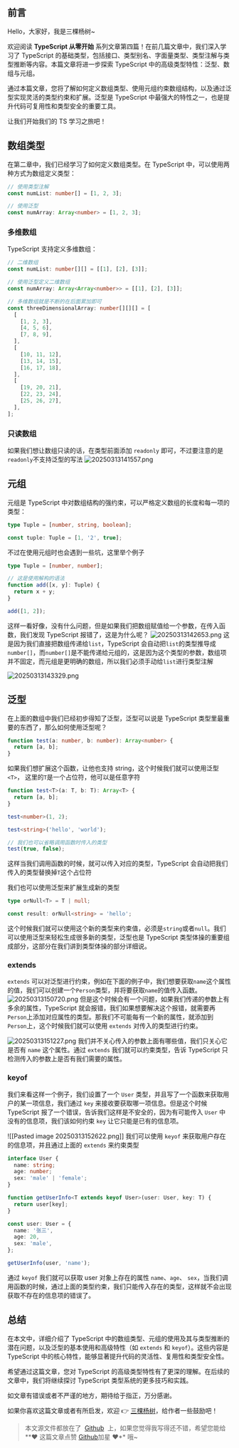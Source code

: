 ## 前言

Hello，大家好，我是三棵杨树~

欢迎阅读 **TypeScript 从零开始** 系列文章第四篇！在前几篇文章中，我们深入学习了 TypeScript 的基础类型，包括接口、类型别名、字面量类型、类型注解与类型推断等内容。本篇文章将进一步探索 TypeScript 中的高级类型特性：泛型、数组与元组。

通过本篇文章，您将了解如何定义数组类型、使用元组约束数组结构，以及通过泛型实现灵活的类型约束和扩展。泛型是 TypeScript 中最强大的特性之一，也是提升代码可复用性和类型安全的重要工具。

让我们开始我们的 TS 学习之旅吧！

## 数组类型

在第二章中，我们已经学习了如何定义数组类型。在 TypeScript 中，可以使用两种方式为数组定义类型：

```typescript
// 使用类型注解
const numList: number[] = [1, 2, 3];

// 使用泛型
const numArray: Array<number> = [1, 2, 3];
```

### 多维数组

TypeScript 支持定义多维数组：

```typescript
// 二维数组
const numList: number[][] = [[1], [2], [3]];

// 使用泛型定义二维数组
const numArray: Array<Array<number>> = [[1], [2], [3]];

// 多维数组就是不断的在后面累加即可
const threeDimensionalArray: number[][][] = [
  [
    [1, 2, 3],
    [4, 5, 6],
    [7, 8, 9],
  ],
  [
    [10, 11, 12],
    [13, 14, 15],
    [16, 17, 18],
  ],
  [
    [19, 20, 21],
    [22, 23, 24],
    [25, 26, 27],
  ],
];
```

### 只读数组

如果我们想让数组只读的话，在类型前面添加 `readonly` 即可，不过要注意的是`readonly`不支持泛型的写法
![20250313141557.png](../image/20250313141557.png)

## 元组

元组是 TypeScript 中对数组结构的强约束，可以严格定义数组的长度和每一项的类型：

```typescript
type Tuple = [number, string, boolean];

const tuple: Tuple = [1, '2', true];
```

不过在使用元组时也会遇到一些坑，这里举个例子

```typescript
type Tuple = [number, number];

// 这是使用解构的语法
function add([x, y]: Tuple) {
  return x + y;
}

add([1, 2]);
```

这样一看好像，没有什么问题，但是如果我们把数组赋值给一个参数，在传入函数，我们发现 TypeScript 报错了，这是为什么呢？
![20250313142653.png](../image/20250313142653.png)
这是因为我们直接把数组传递给`list`，TypeScript 会自动把`list`的类型推导成`number[]`，而`number[]`是不能传递给元组的，这是因为这个类型的参数，数组项并不固定，而元组是更明确的数组，所以我们必须手动给`list`进行类型注解

![20250313143329.png](../image/20250313143329.png)

## 泛型

在上面的数组中我们已经初步得知了泛型，泛型可以说是 TypeScript 类型里最重要的东西了，那么如何使用泛型呢？

```typescript
function test(a: number, b: number): Array<number> {
  return [a, b];
}
```

如果我们想扩展这个函数，让他也支持 string，这个时候我们就可以使用泛型`<T>`， 这里的`T`是一个占位符，他可以是任意字符

```typescript
function test<T>(a: T, b: T): Array<T> {
  return [a, b];
}

test<number>(1, 2);

test<string>('hello', 'world');

// 我们也可以省略调用函数时传入的类型
test(true, false);
```

这样当我们调用函数的时候，就可以传入对应的类型，TypeScript 会自动把我们传入的类型替换掉`T`这个占位符

我们也可以使用泛型来扩展生成新的类型

```typescript
type orNull<T> = T | null;

const result: orNull<string> = 'hello';
```

这个时候我们就可以使用这个新的类型来约束值，必须是`string`或者`null`。我们可以使用泛型来轻松生成很多新的类型，泛型也是 TypeScript 类型体操的重要组成部分，这部分在我们讲到类型体操的部分详细说。

### extends

`extends` 可以对泛型进行约束，例如在下面的例子中，我们想要获取`name`这个属性的值，我们可以创建一个`Person`类型，并将要获取`name`的值传入函数。
![20250313150720.png](../image/20250313150720.png)
但是这个时候会有一个问题，如果我们传递的参数上有多余的属性，TypeScript 就会报错，我们如果想要解决这个报错，就需要再`Person`上添加对应属性的类型。那我们不可能每有一个新的属性，就添加到`Person`上，这个时候我们就可以使用 `extends` 对传入的类型进行约束。

![20250313151227.png](../image/20250313151227.png)
我们并不关心传入的参数上面有哪些值，我们只关心它是否有 `name` 这个属性。通过 `extends` 我们就可以约束类型，告诉 TypeScript 只检测传入的参数上是否有我们需要的属性。

### keyof

我们来看这样一个例子，我们设置了一个 `User` 类型，并且写了一个函数来获取用户的某一项信息，我们通过 `key` 来接收要获取哪一项信息。但是这个时候 TypeScript 报了一个错误，告诉我们这样是不安全的，因为有可能传入 `User` 中没有的信息项，我们该如何约束 `key` 让它只能是已有的信息项。

![[Pasted image 20250313152622.png]]
我们可以使用 `keyof` 来获取用户存在的信息项，并且通过上面的 `extends` 来约束类型

```typescript
interface User {
  name: string;
  age: number;
  sex: 'male' | 'female';
}

function getUserInfo<T extends keyof User>(user: User, key: T) {
  return user[key];
}

const user: User = {
  name: '张三',
  age: 20,
  sex: 'male',
};

getUserInfo(user, 'name');
```

通过 `keyof` 我们就可以获取 user 对象上存在的属性 `name`、`age`、 `sex`，当我们调用函数的时候，通过上面的类型约束，我们只能传入存在的类型，这样就不会出现获取不存在的信息项的错误了。

## 总结

在本文中，详细介绍了 TypeScript 中的数组类型、元组的使用及其与类型推断的潜在问题，以及泛型的基本使用和高级特性（如 `extends` 和 `keyof`）。这些内容是 TypeScript 中的核心特性，能够显著提升代码的灵活性、复用性和类型安全性。

希望通过这篇文章，您对 TypeScript 的高级类型特性有了更深的理解。在后续的文章中，我们将继续探讨 TypeScript 类型系统的更多技巧和实践。

如文章有错误或者不严谨的地方，期待给于指正，万分感谢。

如果你喜欢这篇文章或者有所启发，欢迎 👉 [三棵杨树](https://github.com/sankeyangshu)，给作者一些鼓励吧！

> 本文源文件都放在了  [Github](https://github.com/sankeyangshu-labs/typescript-study)  上，如果您觉得我写得还不错，希望您能给**❤️ 这篇文章点赞 [Github](https://github.com/sankeyangshu-labs/typescript-study)加星 ❤**️ 哦~
